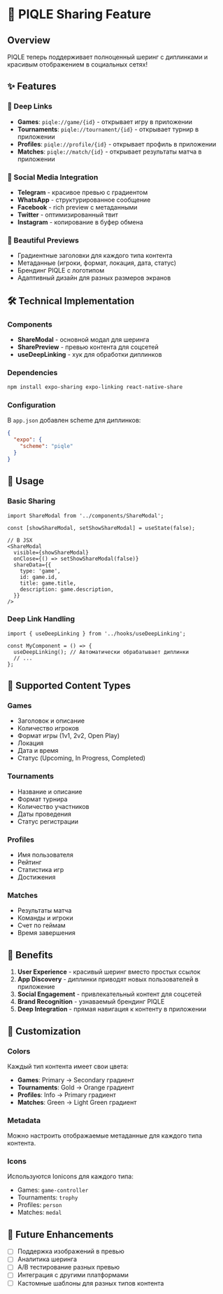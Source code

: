 # 🚀 PIQLE Sharing Feature

## Overview
PIQLE теперь поддерживает полноценный шеринг с диплинками и красивым отображением в социальных сетях!

## ✨ Features

### 🔗 Deep Links
- **Games**: `piqle://game/{id}` - открывает игру в приложении
- **Tournaments**: `piqle://tournament/{id}` - открывает турнир в приложении  
- **Profiles**: `piqle://profile/{id}` - открывает профиль в приложении
- **Matches**: `piqle://match/{id}` - открывает результаты матча в приложении

### 📱 Social Media Integration
- **Telegram** - красивое превью с градиентом
- **WhatsApp** - структурированное сообщение
- **Facebook** - rich preview с метаданными
- **Twitter** - оптимизированный твит
- **Instagram** - копирование в буфер обмена

### 🎨 Beautiful Previews
- Градиентные заголовки для каждого типа контента
- Метаданные (игроки, формат, локация, дата, статус)
- Брендинг PIQLE с логотипом
- Адаптивный дизайн для разных размеров экранов

## 🛠 Technical Implementation

### Components
- **ShareModal** - основной модал для шеринга
- **SharePreview** - превью контента для соцсетей
- **useDeepLinking** - хук для обработки диплинков

### Dependencies
```bash
npm install expo-sharing expo-linking react-native-share
```

### Configuration
В `app.json` добавлен scheme для диплинков:
```json
{
  "expo": {
    "scheme": "piqle"
  }
}
```

## 📖 Usage

### Basic Sharing
```tsx
import ShareModal from '../components/ShareModal';

const [showShareModal, setShowShareModal] = useState(false);

// В JSX
<ShareModal
  visible={showShareModal}
  onClose={() => setShowShareModal(false)}
  shareData={{
    type: 'game',
    id: game.id,
    title: game.title,
    description: game.description,
  }}
/>
```

### Deep Link Handling
```tsx
import { useDeepLinking } from '../hooks/useDeepLinking';

const MyComponent = () => {
  useDeepLinking(); // Автоматически обрабатывает диплинки
  // ...
};
```

## 🎯 Supported Content Types

### Games
- Заголовок и описание
- Количество игроков
- Формат игры (1v1, 2v2, Open Play)
- Локация
- Дата и время
- Статус (Upcoming, In Progress, Completed)

### Tournaments
- Название и описание
- Формат турнира
- Количество участников
- Даты проведения
- Статус регистрации

### Profiles
- Имя пользователя
- Рейтинг
- Статистика игр
- Достижения

### Matches
- Результаты матча
- Команды и игроки
- Счет по геймам
- Время завершения

## 🌟 Benefits

1. **User Experience** - красивый шеринг вместо простых ссылок
2. **App Discovery** - диплинки приводят новых пользователей в приложение
3. **Social Engagement** - привлекательный контент для соцсетей
4. **Brand Recognition** - узнаваемый брендинг PIQLE
5. **Deep Integration** - прямая навигация к контенту в приложении

## 🔧 Customization

### Colors
Каждый тип контента имеет свои цвета:
- **Games**: Primary → Secondary градиент
- **Tournaments**: Gold → Orange градиент
- **Profiles**: Info → Primary градиент
- **Matches**: Green → Light Green градиент

### Metadata
Можно настроить отображаемые метаданные для каждого типа контента.

### Icons
Используются Ionicons для каждого типа:
- Games: `game-controller`
- Tournaments: `trophy`
- Profiles: `person`
- Matches: `medal`

## 🚀 Future Enhancements

- [ ] Поддержка изображений в превью
- [ ] Аналитика шеринга
- [ ] A/B тестирование разных превью
- [ ] Интеграция с другими платформами
- [ ] Кастомные шаблоны для разных типов контента
